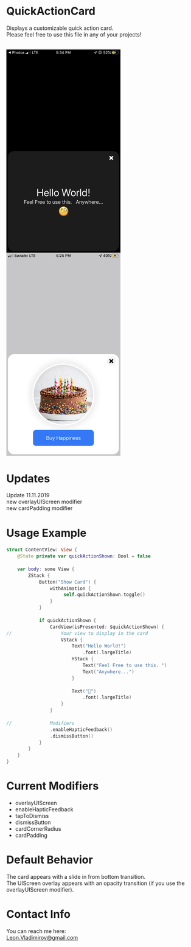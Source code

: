 # QuickActionCard

Displays a customizable quick action card. <br>
Please feel free to use this file in any of your projects!
<br>
<br>

<div>
<img align="left" src="https://github.com/Leon12345679/QuickActionCard/blob/master/screenshots/IMG_0349.PNG" width="300" alt="darkMode"/>
<img src="https://github.com/Leon12345679/QuickActionCard/blob/master/screenshots/IMG_0348.PNG" width="300"alt="withOverlay"/> 
</div>

# Updates
Update 11.11.2019 <br>
new overlayUIScreen modifier <br>
new cardPadding modifier <br>

# Usage Example
```swift
struct ContentView: View {
    @State private var quickActionShown: Bool = false

    var body: some View {
        ZStack {
            Button("Show Card") {
                withAnimation {
                     self.quickActionShown.toggle()
                }
            }

            if quickActionShown {
                CardView(isPresented: $quickActionShown) {
//                  Your view to display in the card
                    VStack {
                        Text("Hello World!")
                            .font(.largeTitle)
                        HStack {
                            Text("Feel Free to use this. ")
                            Text("Anywhere...")
                        }

                        Text("🧐")
                            .font(.largeTitle)
                    }
                }

//              Modifiers
                .enableHapticFeedback()
                .dismissButton()
            }
        }
    }
}
```

# Current Modifiers
<ul>
<li>overlayUIScreen</li>
<li>enableHapticFeedback</li>
<li>tapToDismiss</li>
<li>dismissButton</li>
<li>cardCornerRadius</li>
<li>cardPadding</li>
</ul>

# Default Behavior 
The card appears with a slide in from bottom transition. <br>
The UIScreen overlay appears with an opacity transition (if you use the overlayUIScreen modifier). <br>

# Contact Info
You can reach me here: <br>
Leon.Vladimirov@gmail.com
